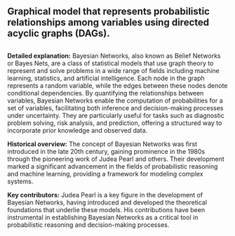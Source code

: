 ## Graphical model that represents probabilistic relationships among variables using directed acyclic graphs (DAGs).
##

**Detailed explanation:** Bayesian Networks, also known as Belief Networks or Bayes Nets, are a class of statistical models that use graph theory to represent and solve problems in a wide range of fields including machine learning, statistics, and artificial intelligence. Each node in the graph represents a random variable, while the edges between these nodes denote conditional dependencies. By quantifying the relationships between variables, Bayesian Networks enable the computation of probabilities for a set of variables, facilitating both inference and decision-making processes under uncertainty. They are particularly useful for tasks such as diagnostic problem solving, risk analysis, and prediction, offering a structured way to incorporate prior knowledge and observed data.

**Historical overview:** The concept of Bayesian Networks was first introduced in the late 20th century, gaining prominence in the 1980s through the pioneering work of Judea Pearl and others. Their development marked a significant advancement in the fields of probabilistic reasoning and machine learning, providing a framework for modeling complex systems.

**Key contributors:** Judea Pearl is a key figure in the development of Bayesian Networks, having introduced and developed the theoretical foundations that underlie these models. His contributions have been instrumental in establishing Bayesian Networks as a critical tool in probabilistic reasoning and decision-making processes.